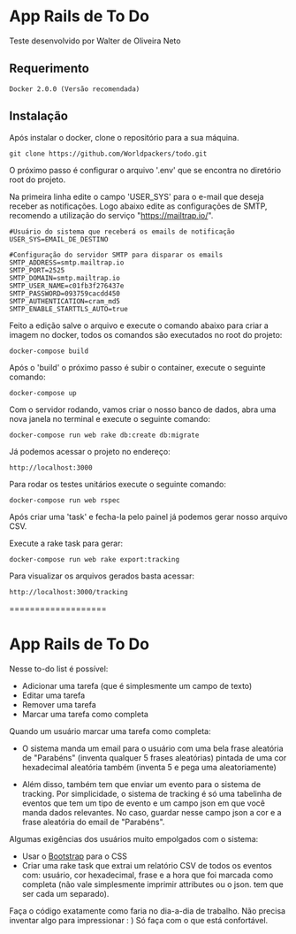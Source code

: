 # App Rails de To Do

Teste desenvolvido por Walter de Oliveira Neto

## Requerimento

```
Docker 2.0.0 (Versão recomendada)
```

## Instalação

Após instalar o docker, clone o repositório para a sua máquina.

```
git clone https://github.com/Worldpackers/todo.git
```

O próximo passo é configurar o arquivo '.env' que se encontra no diretório root do projeto.

Na primeira linha edite o campo 'USER_SYS' para o e-mail que deseja receber as notificações. Logo abaixo edite as configurações de SMTP, recomendo a utilização do serviço "https://mailtrap.io/".

```
#Usuário do sistema que receberá os emails de notificação
USER_SYS=EMAIL_DE_DESTINO

#Configuração do servidor SMTP para disparar os emails
SMTP_ADDRESS=smtp.mailtrap.io
SMTP_PORT=2525
SMTP_DOMAIN=smtp.mailtrap.io
SMTP_USER_NAME=c01fb3f276437e
SMTP_PASSWORD=093759cacdd450
SMTP_AUTHENTICATION=cram_md5
SMTP_ENABLE_STARTTLS_AUTO=true
```

Feito a edição salve o arquivo e execute o comando abaixo para criar a imagem no docker, todos os comandos são executados no root do projeto:

```
docker-compose build
```

Após o 'build' o próximo passo é subir o container, execute o seguinte comando:

```
docker-compose up
```

Com o servidor rodando, vamos criar o nosso banco de dados, abra uma nova janela no terminal e execute o seguinte comando:

```
docker-compose run web rake db:create db:migrate
```

Já podemos acessar o projeto no endereço:

```
http://localhost:3000
```

Para rodar os testes unitários execute o seguinte comando:

```
docker-compose run web rspec
```

Após criar uma 'task' e fecha-la pelo painel já podemos gerar nosso arquivo CSV.

Execute a rake task para gerar:

```
docker-compose run web rake export:tracking
```

Para visualizar os arquivos gerados basta acessar:

```
http://localhost:3000/tracking
```


===================

# App Rails de To Do

Nesse to-do list é possível:
* Adicionar uma tarefa (que é simplesmente um campo de texto)
* Editar uma tarefa
* Remover uma tarefa
* Marcar uma tarefa como completa

Quando um usuário marcar uma tarefa como completa:
* O sistema manda um email para o usuário com uma bela frase aleatória de "Parabéns" (inventa qualquer 5 frases aleatórias) pintada de uma cor hexadecimal aleatória também (inventa 5 e pega uma aleatoriamente)

* Além disso, também tem que enviar um evento para o sistema de tracking. Por simplicidade, o sistema de tracking é só uma tabelinha de eventos que tem um tipo de evento e um campo json em que você manda dados relevantes. No caso, guardar nesse campo json a cor e a frase aleatória do email de "Parabéns".

Algumas exigências dos usuários muito empolgados com o sistema:
* Usar o [Bootstrap](https://getbootstrap.com/) para o CSS
* Criar uma rake task que extrai um relatório CSV de todos os eventos com: usuário, cor hexadecimal, frase e a hora que foi marcada como completa (não vale simplesmente imprimir attributes ou o json. tem que ser cada um separado).

Faça o código exatamente como faria no dia-a-dia de trabalho. Não precisa inventar algo para impressionar : ) Só faça com o que está confortável.
